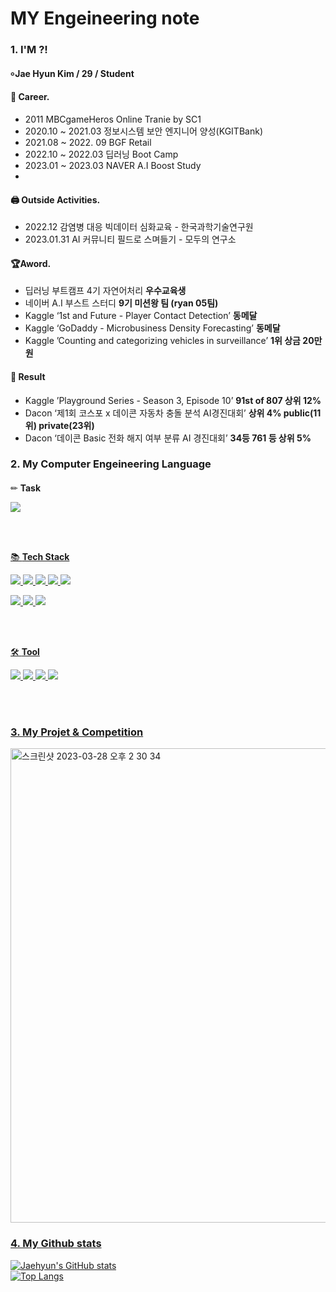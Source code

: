 # MY Engeineering note
#### 
### 1. I'M ?!
#### ৹ Jae Hyun Kim / 29 / Student
#### 🏢 Career.  
- 2011 MBCgameHeros Online Tranie by SC1
- 2020.10 ~ 2021.03 정보시스템 보안 엔지니어 양성(KGITBank)
- 2021.08 ~ 2022. 09 BGF Retail
- 2022.10 ~ 2022.03 딥러닝 Boot Camp
- 2023.01 ~ 2023.03 NAVER A.I Boost Study 
- 
#### 🖨️ Outside Activities. 
- 2022.12 감염병 대응 빅데이터 심화교육 - 한국과학기술연구원
- 2023.01.31 AI 커뮤니티 필드로 스며들기 - 모두의 연구소

#### 🏆Aword.

- 딥러닝 부트캠프 4기 자연어처리 **우수교육생**
- 네이버 A.I 부스트 스터디 **9기 미션왕 팀 (ryan 05팀)**
- Kaggle ‘1st and Future - Player Contact Detection’ **동메달**
- Kaggle ‘GoDaddy - Microbusiness Density Forecasting’ **동메달**
- Kaggle ’Counting and categorizing vehicles in surveillance’ **1위 상금 20만원**

#### 📝 Result
- Kaggle ’Playground Series - Season 3, Episode 10’  **91st of 807 상위 12%**
- Dacon ‘제1회 코스포 x 데이콘 자동차 충돌 분석 AI경진대회’ **상위 4% public(11위) private(23위)**
- Dacon ‘데이콘 Basic 전화 해지 여부 분류 AI 경진대회’ **34등 761 등 상위 5%**

####  
### 2. My Computer Engeineering Language 
####
✏ **Task**

<a href="https://github.com/dbtjr1103/mainpj"><img src="https://img.shields.io/badge/CV-Object Detection-blue"/> 


<br/>
<br/>


📚 **Tech Stack**

<img src="https://img.shields.io/badge/Python-3766AB?style=flat-square&logo=Python&logoColor=white"/>  <img src="https://img.shields.io/badge/Java-007396?style=flat-square&logo=Java&logoColor=white"/> <img src="https://img.shields.io/badge/MySQL-4479A1?style=flat-square&logo=MySQL&logoColor=white"/> 
<img src="https://img.shields.io/badge/Swift-F05138?style=flat-square&logo=Swift&logoColor=white"/> <img src="https://img.shields.io/badge/C++-00599C?style=flat-square&logo=Swift&logoColor=white"/> 
   
   
<img src="https://img.shields.io/badge/TensorFlow-FF6F00?style=flat-square&logo=TensorFlow&logoColor=white"/> <img src="https://img.shields.io/badge/PyTorch-EE4C2C?style=flat-square&logo=PyTorch&logoColor=white"/> <img src="https://img.shields.io/badge/Flask-000000?style=flat-square&logo=Flask&logoColor=white"/> 



<br/>
<br/>  
 
🛠 **Tool**


<img src="https://img.shields.io/badge/Colab-F9AB00?style=flat-square&logo=Google Colab&logoColor=white"/> <img src="https://img.shields.io/badge/VSCode-007ACC?style=flat-square&logo=Visual Studio Code&logoColor=white"/> <img src="https://img.shields.io/badge/AWS-232F3E?style=flat-square&logo=Amazon AWS&logoColor=white"/> <img src="https://img.shields.io/badge/Android-3DDC84?style=flat-square&logo=Android&logoColor=white"/>



<br/>
<br/>

### 3. My Projet & Competition  

<img width="759" alt="스크린샷 2023-03-28 오후 2 30 34" src="https://user-images.githubusercontent.com/112835087/228138717-1f396b74-939f-48e2-ac65-014f794ca875.png">

### 4. My Github stats

![Jaehyun's GitHub stats](https://github-readme-stats.vercel.app/api?username=jh941213&show_icons=trueshow_icons=true&theme=merko)  
![Top Langs](https://github-readme-stats.vercel.app/api/top-langs/?username=jh941213&layout=compact&theme=tokyonight)



